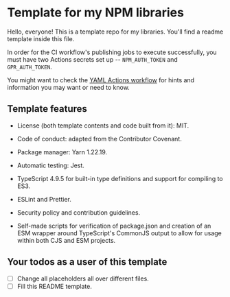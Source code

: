 # Template for my NPM libraries

Hello, everyone! This is a template repo for my libraries.
You'll find a readme template inside this file.

In order for the CI workflow's publishing jobs to execute successfully, you must have two
Actions secrets set up -- `NPM_AUTH_TOKEN` and `GPR_AUTH_TOKEN`.

You might want to check the [YAML Actions workflow](.github/workflows/ci.yml) for hints
and information you may want or need to know.

## Template features

- License (both template contents and code built from it): MIT.
- Code of conduct: adapted from the Contributor Covenant.
- Package manager: Yarn 1.22.19.
- Automatic testing: Jest.
- TypeScript 4.9.5 for built-in type definitions and support for compiling to ES3.
- ESLint and Prettier.
- Security policy and contribution guidelines.

- Self-made scripts for verification of package.json and creation of an ESM wrapper
  around TypeScript's CommonJS output to allow for usage within both CJS and ESM projects.

## Your todos as a user of this template

- [ ] Change all placeholders all over different files.
- [ ] Fill this README template.

<!-- START README TEMPLATE -->
<!-- 
* Make sure to replace ALL placeholders.
! The readme will be broken otherwise!
-->

<!-- # Library Name -->
<!-- Badges -->
<!-- Example: 
[![Build Status][workflow badge]][repo actions]
[![npm homepage][npm badge]][npm home]
[![GitHub stars][stars badge]][repo url]
[![License][license badge]][repo url]
[![Bundlephobia stats][bundlephobia badge]][bundlephobia url]

[workflow badge]: https://github.com/santi100a/quadratic-function/actions/workflows/ci.yml/badge.svg
[npm badge]: https://img.shields.io/npm/v/@santi100a/quadratic-function
[stars badge]: https://img.shields.io/github/stars/santi100a/quadratic-function.svg
[license badge]: https://img.shields.io/github/license/santi100a/quadratic-function.svg
[bundlephobia badge]: https://img.shields.io/bundlephobia/min/@santi100a/quadratic-function

[npm home]: https://npmjs.org/package/@santi100a/quadratic-function
[repo actions]: https://github.com/santi100a/quadratic-function/actions
[repo url]: https://github.com/santi100a/quadratic-function
[bundlephobia url]: https://bundlephobia.com/package/@santi100a/quadratic-function@latest
-->

<!-- Bullet points -->
<!-- Example:
- 🚀 Lightweight and fast[^](#disclaimers)
- 👴 ES3-compliant[*](#disclaimers)
- 💻 Portable between the browser and Node.js
-->

<!-- ## What's this? -->
<!-- Description -->

<!-- Mentions, inspirations -->

<!-- ## Installation -->
<!-- Installation steps and/or commands -->
<!-- Example:
- Via NPM: `npm install @santi100a/quadratic-function`
- Via Yarn: `yarn add @santi100a/quadratic-function`
- Via PNPM: `pnpm install @santi100a/quadratic-function`
-->

<!-- ## API -->
<!--
* If a class/function/variable is deprecated, you must cross it out by wrapping the 
* `<class/function/variable prototype/definition/type def>;` with tildes, like this:
* ~~`<class/function/variable prototype/definition/type def>;`~~ (deprecated [since <version>])

- `<class/function/variable prototype/definition/type def>;` ([since <version if not first version>]) ([deprecated [since <version>]]) <description>
   | Name       |     Type    | Description        | Optional? | Default                                |
   |------------|-------------|--------------------|-----------|----------------------------------------|
   |<param name>|<param type> |<param description> | <Yes/No>  | <N/A if not optional, else the default>|
- ...
-->

<!-- ## Usage -->
<!-- Usage examples (code snippets) -->
<!-- 
Usage examples go here
* This is a very important step.
```typescript
```
-->
<!-- ## Contribute -->

<!-- Contribution hints and basic instructions -->
<!-- Example:
Wanna contribute? [File an issue](issues) or [pull request](pulls)! 
Look at [the contribution instructions](CONTRIBUTING.md) and make sure you follow the [contribution Code of Conduct](CODE_OF_CONDUCT.md).
-->

<!-- ## Disclaimers -->
<!-- Any disclaimers you may need. -->
<!--
**Hasn't been tested in an actual ES3 environment. Feel free to open an issue or pull request if you find any non-ES3 thing. See "Contribute" for instructions on how to do so.*

*^The source code is just a few kilobytes in size.*
-->
